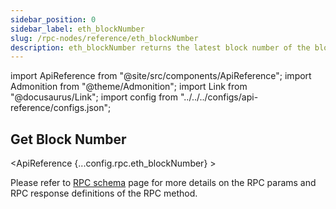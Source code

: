 ```yaml
---
sidebar_position: 0
sidebar_label: eth_blockNumber
slug: /rpc-nodes/reference/eth_blockNumber
description: eth_blockNumber returns the latest block number of the blockchain. Useful for monitoring the network's state, fetching historical data & checking for new blocks.
---
```


import ApiReference from "@site/src/components/ApiReference";
import Admonition from "@theme/Admonition";
import Link from "@docusaurus/Link";
import config from "../../../configs/api-reference/configs.json";

<head>
    <title>eth_blockNumber RPC Method - Moralis Documentation</title>
</head>

## Get Block Number

<ApiReference {...config.rpc.eth_blockNumber} >
<Admonition type="info" title="Note">

<p>
Please refer to <a href="/rpc-nodes/reference/evm-rpc-schema">RPC schema</a> page for more details on the RPC params and RPC response definitions of the RPC method. 
</p>
</Admonition>
</ApiReference>
